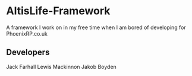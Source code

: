 # AltisLife-Framework
A framework I work on in my free time when I am bored of developing for PhoenixRP.co.uk

## Developers

Jack Farhall
Lewis Mackinnon
Jakob Boyden
